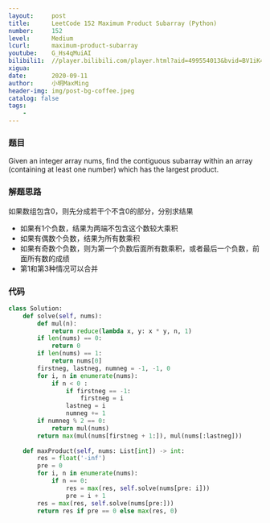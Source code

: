 ```yaml
---
layout:     post
title:      LeetCode 152 Maximum Product Subarray (Python)
number:     152
level:      Medium
lcurl:      maximum-product-subarray
youtube:    G_Hs4qMuiAI
bilibili1:  //player.bilibili.com/player.html?aid=499554013&bvid=BV1iK411K7yG&cid=234300867&page=1
xigua:      
date:       2020-09-11
author:     小明MaxMing
header-img: img/post-bg-coffee.jpeg
catalog: false
tags:
    - 
---
```


### 题目

Given an integer array nums, find the contiguous subarray within an array (containing at least one number) which has the largest product.

### 解题思路

如果数组包含0，则先分成若干个不含0的部分，分别求结果
- 如果有1个负数，结果为两端不包含这个数较大乘积
- 如果有偶数个负数，结果为所有数乘积
- 如果有奇数个负数，则为第一个负数后面所有数乘积，或者最后一个负数，前面所有数的成绩
- 第1和第3种情况可以合并

### 代码
```python
class Solution:
    def solve(self, nums):
        def mul(n):
            return reduce(lambda x, y: x * y, n, 1)
        if len(nums) == 0:
            return 0
        if len(nums) == 1:
            return nums[0]
        firstneg, lastneg, numneg = -1, -1, 0
        for i, n in enumerate(nums):
            if n < 0 :
                if firstneg == -1:
                    firstneg = i
                lastneg = i
                numneg += 1
        if numneg % 2 == 0:
            return mul(nums)
        return max(mul(nums[firstneg + 1:]), mul(nums[:lastneg]))
    
    def maxProduct(self, nums: List[int]) -> int:
        res = float('-inf')
        pre = 0
        for i, n in enumerate(nums):
            if n == 0:
                res = max(res, self.solve(nums[pre: i]))
                pre = i + 1
        res = max(res, self.solve(nums[pre:]))
        return res if pre == 0 else max(res, 0)
```
